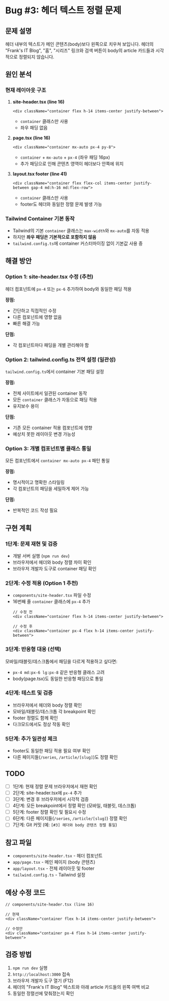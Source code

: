 # Bug #3: 헤더 텍스트 정렬 문제

## 문제 설명
헤더 내부의 텍스트가 메인 콘텐츠(body)보다 왼쪽으로 치우쳐 보입니다. 헤더의 "Frank's IT Blog", "홈", "시리즈" 링크와 검색 버튼이 body의 article 카드들과 시각적으로 정렬되지 않습니다.

## 원인 분석

### 현재 레이아웃 구조

1. **site-header.tsx (line 16)**
   ```tsx
   <div className="container flex h-14 items-center justify-between">
   ```
   - `container` 클래스만 사용
   - 좌우 패딩 없음

2. **page.tsx (line 16)**
   ```tsx
   <div className="container mx-auto px-4 py-8">
   ```
   - `container` + `mx-auto` + `px-4` (좌우 패딩 16px)
   - 추가 패딩으로 인해 콘텐츠 영역이 헤더보다 안쪽에 위치

3. **layout.tsx footer (line 41)**
   ```tsx
   <div className="container flex flex-col items-center justify-between gap-4 md:h-16 md:flex-row">
   ```
   - `container` 클래스만 사용
   - footer도 헤더와 동일한 정렬 문제 발생 가능

### Tailwind Container 기본 동작
- Tailwind의 기본 `container` 클래스는 `max-width`와 `mx-auto`를 자동 적용
- 하지만 **좌우 패딩은 기본적으로 포함하지 않음**
- `tailwind.config.ts`에 container 커스터마이징 없이 기본값 사용 중

## 해결 방안

### Option 1: site-header.tsx 수정 (추천)
헤더 컴포넌트에 `px-4` 또는 `px-6` 추가하여 body와 동일한 패딩 적용

**장점:**
- 간단하고 직접적인 수정
- 다른 컴포넌트에 영향 없음
- 빠른 해결 가능

**단점:**
- 각 컴포넌트마다 패딩을 개별 관리해야 함

### Option 2: tailwind.config.ts 전역 설정 (일관성)
`tailwind.config.ts`에서 container 기본 패딩 설정

**장점:**
- 전체 사이트에서 일관된 container 동작
- 모든 `container` 클래스가 자동으로 패딩 적용
- 유지보수 용이

**단점:**
- 기존 모든 container 적용 컴포넌트에 영향
- 예상치 못한 레이아웃 변경 가능성

### Option 3: 개별 컴포넌트별 클래스 통일
모든 컴포넌트에서 `container mx-auto px-4` 패턴 통일

**장점:**
- 명시적이고 명확한 스타일링
- 각 컴포넌트의 패딩을 세밀하게 제어 가능

**단점:**
- 반복적인 코드 작성 필요

## 구현 계획

### 1단계: 문제 재현 및 검증
- 개발 서버 실행 (`npm run dev`)
- 브라우저에서 헤더와 body 정렬 차이 확인
- 브라우저 개발자 도구로 container 패딩 확인

### 2단계: 수정 적용 (Option 1 추천)
- `components/site-header.tsx` 파일 수정
- 16번째 줄 `container` 클래스에 `px-4` 추가
  ```tsx
  // 수정 전
  <div className="container flex h-14 items-center justify-between">

  // 수정 후
  <div className="container px-4 flex h-14 items-center justify-between">
  ```

### 3단계: 반응형 대응 (선택)
모바일/태블릿/데스크톱에서 패딩을 다르게 적용하고 싶다면:
- `px-4 md:px-6 lg:px-8` 같은 반응형 클래스 고려
- body(page.tsx)도 동일한 반응형 패딩으로 통일

### 4단계: 테스트 및 검증
- 브라우저에서 헤더와 body 정렬 확인
- 모바일/태블릿/데스크톱 각 breakpoint 확인
- footer 정렬도 함께 확인
- 다크모드에서도 정상 작동 확인

### 5단계: 추가 일관성 체크
- footer도 동일한 패딩 적용 필요 여부 확인
- 다른 페이지들(`/series`, `/article/[slug]`)도 정렬 확인

## TODO

- [ ] 1단계: 현재 정렬 문제 브라우저에서 재현 확인
- [ ] 2단계: site-header.tsx에 `px-4` 추가
- [ ] 3단계: 변경 후 브라우저에서 시각적 검증
- [ ] 4단계: 모든 breakpoint에서 정렬 확인 (모바일, 태블릿, 데스크톱)
- [ ] 5단계: footer 정렬 확인 및 필요시 수정
- [ ] 6단계: 다른 페이지들(`/series`, `/article/[slug]`) 정렬 확인
- [ ] 7단계: Git 커밋 (예: `[#3] 헤더와 body 콘텐츠 정렬 통일`)

## 참고 파일
- `components/site-header.tsx` - 헤더 컴포넌트
- `app/page.tsx` - 메인 페이지 (body 콘텐츠)
- `app/layout.tsx` - 전체 레이아웃 및 footer
- `tailwind.config.ts` - Tailwind 설정

## 예상 수정 코드

```tsx
// components/site-header.tsx (line 16)

// 현재
<div className="container flex h-14 items-center justify-between">

// 수정안
<div className="container px-4 flex h-14 items-center justify-between">
```

## 검증 방법
1. `npm run dev` 실행
2. `http://localhost:3000` 접속
3. 브라우저 개발자 도구 열기 (F12)
4. 헤더의 "Frank's IT Blog" 텍스트와 아래 article 카드들의 왼쪽 여백 비교
5. 동일한 정렬선에 맞춰졌는지 확인
